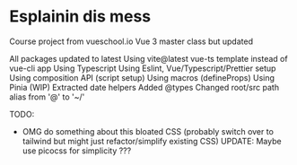 # Esplainin dis mess

Course project from vueschool.io Vue 3 master class but updated

All packages updated to latest
Using vite@latest vue-ts template instead of vue-cli app
Using Typescript
Using Eslint, Vue/Typescript/Prettier setup
Using composition API (script setup)
Using macros (defineProps)
Using Pinia (WIP)
Extracted date helpers
Added @types
Changed root/src path alias from '@' to '~/'

TODO:

- OMG do something about this bloated CSS (probably switch over to tailwind but might just refactor/simplify existing CSS)
  UPDATE: Maybe use picocss for simplicity ???
